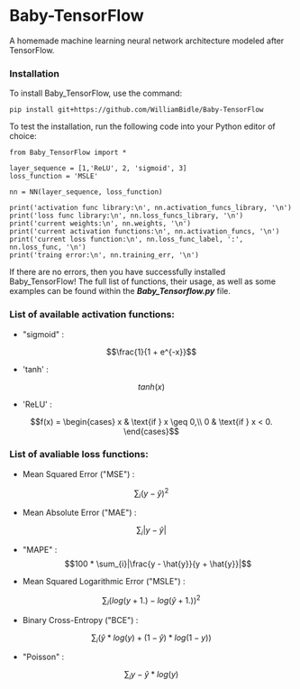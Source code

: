 # Baby-TensorFlow

A homemade machine learning neural network architecture modeled after TensorFlow. 

### Installation

To install Baby_TensorFlow, use the command:

    pip install git+https://github.com/WilliamBidle/Baby-TensorFlow

To test the installation, run the following code into your Python editor of choice:

    from Baby_TensorFlow import * 
    
    layer_sequence = [1,'ReLU', 2, 'sigmoid', 3]
    loss_function = 'MSLE'

    nn = NN(layer_sequence, loss_function)

    print('activation func library:\n', nn.activation_funcs_library, '\n')
    print('loss func library:\n', nn.loss_funcs_library, '\n')
    print('current weights:\n', nn.weights, '\n')
    print('current activation functions:\n', nn.activation_funcs, '\n')
    print('current loss function:\n', nn.loss_func_label, ':', nn.loss_func, '\n')
    print('traing error:\n', nn.training_err, '\n')

If there are no errors, then you have successfully installed Baby_TensorFlow! The full list of functions, their usage, as well as some examples can be found within the ***Baby_Tensorflow.py*** file.

### List of available activation functions:

- "sigmoid" : 

$$\frac{1}{1 + e^{-x}}$$

- 'tanh' : 

$$tanh(x)$$

- 'ReLU' : 

$$f(x) = \begin{cases}
x & \text{if } x \geq 0,\\
0  & \text{if } x < 0.
\end{cases}$$

### List of avaliable loss functions:

- Mean Squared Error ("MSE") : 

$$\sum_{i}(y - \hat{y})^2$$

- Mean Absolute Error ("MAE") : 

$$\sum_{i}|y - \hat{y}|$$

- "MAPE" : 
$$100 * \sum_{i}|\frac{y - \hat{y}}{y + \hat{y}}|$$

- Mean Squared Logarithmic Error ("MSLE") : 

$$\sum_{i}(log(y + 1.) - log(\hat{y} + 1.))^2$$ 

- Binary Cross-Entropy ("BCE") : 

$$\sum_{i}(\hat{y}*log(y) + (1 - \hat{y})*log(1 - y))$$

- "Poisson" : 

$$\sum_{i}y - \hat{y} * log(y)$$
